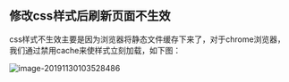 ## 修改css样式后刷新页面不生效

css样式不生效主要是因为浏览器将静态文件缓存下来了，对于chrome浏览器，我们通过禁用cache来使样式立刻加载，如下图：

![image-20191130103528486](img/image-20191130103528486.png)